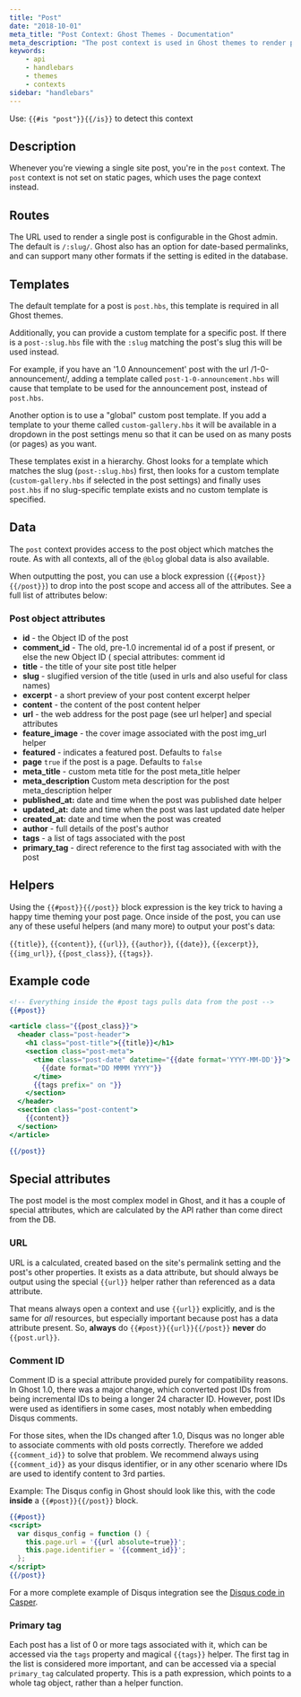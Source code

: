 ```yaml
---
title: "Post"
date: "2018-10-01"
meta_title: "Post Context: Ghost Themes - Documentation"
meta_description: "The post context is used in Ghost themes to render posts in a publication. Learn more about contexts and building a custom theme!"
keywords:
    - api   
    - handlebars
    - themes
    - contexts
sidebar: "handlebars"
---
```



Use: `{{#is "post"}}{{/is}}` to detect this context

## Description

Whenever you're viewing a single site post, you're in the `post` context. The `post` context is not set on static pages, which uses the page context instead.


## Routes

The URL used to render a single post is configurable in the Ghost admin. The default is `/:slug/`. Ghost also has an option for date-based permalinks, and can support many other formats if the setting is edited in the database.


## Templates

The default template for a post is `post.hbs`, this template is required in all Ghost themes.

Additionally, you can provide a custom template for a specific post. If there is a `post-:slug.hbs` file with the `:slug` matching the post's slug this will be used instead.

For example, if you have an '1.0 Announcement' post with the url /1-0-announcement/, adding a template called `post-1-0-announcement.hbs` will cause that template to be used for the announcement post, instead of `post.hbs`.

Another option is to use a "global" custom post template. If you add a template to your theme called `custom-gallery.hbs` it will be available in a dropdown in the post settings menu so that it can be used on as many posts (or pages) as you want.

These templates exist in a hierarchy. Ghost looks for a template which matches the slug (`post-:slug.hbs`) first, then looks for a custom template (`custom-gallery.hbs` if selected in the post settings) and finally uses `post.hbs` if no slug-specific template exists and no custom template is specified.


## Data

The `post` context provides access to the post object which matches the route. As with all contexts, all of the `@blog` global data is also available.

When outputting the post, you can use a block expression (`{{#post}}{{/post}}`) to drop into the post scope and access all of the attributes. See a full list of attributes below:

### Post object attributes

- **id** - the Object ID of the post
- **comment_id** - The old, pre-1.0 incremental id of a post if present, or else the new Object ID ( special attributes: comment id
- **title** - the title of your site post title helper
- **slug** - slugified version of the title (used in urls and also useful for class names)
- **excerpt** - a short preview of your post content excerpt helper
- **content** - the content of the post content helper
- **url** - the web address for the post page (see url helper] and special attributes
- **feature_image** - the cover image associated with the post img_url helper
- **featured** - indicates a featured post. Defaults to `false`
- **page** `true` if the post is a page. Defaults to `false`
- **meta_title** - custom meta title for the post meta_title helper
- **meta_description**  Custom meta description for the post meta_description helper
- **published_at:** date and time when the post was published date helper
- **updated_at:** date and time when the post was last updated date helper
- **created_at:** date and time when the post was created
-  **author** - full details of the post's author 
- **tags** - a list of tags associated with the post 
- **primary_tag** - direct reference to the first tag associated with with the post

## Helpers

Using the `{{#post}}{{/post}}` block expression is the key trick to having a happy time theming your post page. Once inside of the post, you can use any of these useful helpers (and many more) to output your post's data:

`{{title}}`, `{{content}}`, `{{url}}`, `{{author}}`, `{{date}}`, `{{excerpt}}`, `{{img_url}}`, `{{post_class}}`, `{{tags}}`.

## Example code

```handlebars:title=post.hbs
<!-- Everything inside the #post tags pulls data from the post -->
{{#post}}

<article class="{{post_class}}">
  <header class="post-header">
    <h1 class="post-title">{{title}}</h1>
    <section class="post-meta">
      <time class="post-date" datetime="{{date format='YYYY-MM-DD'}}">
        {{date format="DD MMMM YYYY"}}
      </time>
      {{tags prefix=" on "}}
    </section>
  </header>
  <section class="post-content">
    {{content}}
  </section>
</article>

{{/post}}

```

## Special attributes

The post model is the most complex model in Ghost, and it has a couple of special attributes, which are calculated by the API rather than come direct from the DB.

### URL

URL is a calculated, created based on the site's permalink setting and the post's other properties. It exists as a data attribute, but should always be output using the special `{{url}}` helper rather than referenced as a data attribute.

That means always open a context and use `{{url}}` explicitly, and is the same for _all_ resources, but especially important because post has a data attribute present. So, **always** do `{{#post}}{{url}}{{/post}}` **never** do `{{post.url}}`.


### Comment ID

Comment ID is a special attribute provided purely for compatibility reasons. In Ghost 1.0, there was a major change, which converted post IDs from being incremental IDs to being a longer 24 character ID. However, post IDs were used as identifiers in some cases, most notably when embedding Disqus comments.

For those sites, when the IDs changed after 1.0, Disqus was no longer able to associate comments with old posts correctly. Therefore we added `{{comment_id}}` to solve that problem. We recommend always using `{{comment_id}}` as your disqus identifier, or in any other scenario where IDs are used to identify content to 3rd parties.

Example: The Disqus config in Ghost should look like this, with the code **inside** a `{{#post}}{{/post}}` block.

```handlebars:title=post.hbs
{{#post}}
<script>
  var disqus_config = function () {
    this.page.url = '{{url absolute=true}}';
    this.page.identifier = '{{comment_id}}';
  };
</script>
{{/post}}

```

For a more complete example of Disqus integration see the [Disqus code in Casper](https://github.com/TryGhost/Casper/blob/d92dda3523c27d68fa78088cd1138300b96bc7c8/post.hbs#L72-L93).


### Primary tag

Each post has a list of 0 or more tags associated with it, which can be accessed via the `tags` property and magical `{{tags}}` helper. The first tag in the list is considered more important, and can be accessed via a special `primary_tag` calculated property. This is a path expression, which points to a whole tag object, rather than a helper function.
